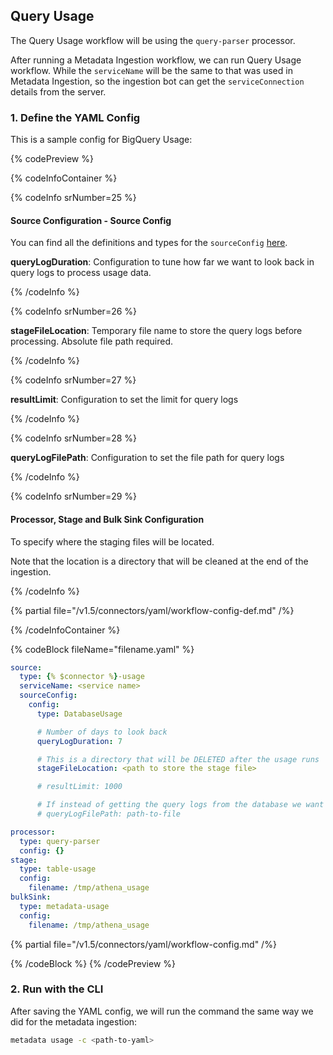 ## Query Usage

The Query Usage workflow will be using the `query-parser` processor.

After running a Metadata Ingestion workflow, we can run Query Usage workflow.
While the `serviceName` will be the same to that was used in Metadata Ingestion, so the ingestion bot can get the `serviceConnection` details from the server.


### 1. Define the YAML Config

This is a sample config for BigQuery Usage:

{% codePreview %}

{% codeInfoContainer %}

{% codeInfo srNumber=25 %}

#### Source Configuration - Source Config

You can find all the definitions and types for the  `sourceConfig` [here](https://github.com/open-metadata/OpenMetadata/blob/main/openmetadata-spec/src/main/resources/json/schema/metadataIngestion/databaseServiceQueryUsagePipeline.json).

**queryLogDuration**: Configuration to tune how far we want to look back in query logs to process usage data.

{% /codeInfo %}

{% codeInfo srNumber=26 %}

**stageFileLocation**: Temporary file name to store the query logs before processing. Absolute file path required.

{% /codeInfo %}

{% codeInfo srNumber=27 %}

**resultLimit**: Configuration to set the limit for query logs

{% /codeInfo %}

{% codeInfo srNumber=28 %}

**queryLogFilePath**: Configuration to set the file path for query logs

{% /codeInfo %}


{% codeInfo srNumber=29 %}

#### Processor, Stage and Bulk Sink Configuration

To specify where the staging files will be located.

Note that the location is a directory that will be cleaned at the end of the ingestion.

{% /codeInfo %}

{% partial file="/v1.5/connectors/yaml/workflow-config-def.md" /%}

{% /codeInfoContainer %}

{% codeBlock fileName="filename.yaml" %}

```yaml {% isCodeBlock=true %}
source:
  type: {% $connector %}-usage
  serviceName: <service name>
  sourceConfig:
    config:
      type: DatabaseUsage
```
```yaml {% srNumber=25 %}
      # Number of days to look back
      queryLogDuration: 7
```

```yaml {% srNumber=26 %}
      # This is a directory that will be DELETED after the usage runs
      stageFileLocation: <path to store the stage file>
```

```yaml {% srNumber=27 %}
      # resultLimit: 1000
```

```yaml {% srNumber=28 %}
      # If instead of getting the query logs from the database we want to pass a file with the queries
      # queryLogFilePath: path-to-file
```

```yaml {% srNumber=29 %}
processor:
  type: query-parser
  config: {}
stage:
  type: table-usage
  config:
    filename: /tmp/athena_usage
bulkSink:
  type: metadata-usage
  config:
    filename: /tmp/athena_usage
```

{% partial file="/v1.5/connectors/yaml/workflow-config.md" /%}

{% /codeBlock %}
{% /codePreview %}

### 2. Run with the CLI

After saving the YAML config, we will run the command the same way we did for the metadata ingestion:

```bash
metadata usage -c <path-to-yaml>
```